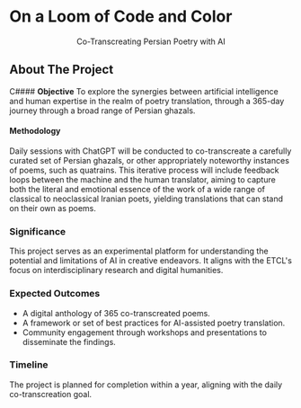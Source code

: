 # On a Loom of Code and Color

<center>Co-Transcreating Persian Poetry with AI</center>

## About The Project 

C#### **Objective**
To explore the synergies between artificial intelligence and human expertise in the realm of poetry translation, through a 365-day journey through a broad range of Persian ghazals.

#### Methodology
Daily sessions with ChatGPT will be conducted to co-transcreate a carefully curated set of Persian ghazals, or other appropriately noteworthy instances of poems, such as quatrains. This iterative process will include feedback loops between the machine and the human translator, aiming to capture both the literal and emotional essence of the work of a wide range of classical to neoclassical Iranian poets, yielding translations that can stand on their own as poems.

### Significance
This project serves as an experimental platform for understanding the potential and limitations of AI in creative endeavors. It aligns with the ETCL's focus on interdisciplinary research and digital humanities.

### Expected Outcomes

- A digital anthology of 365 co-transcreated poems.
- A framework or set of best practices for AI-assisted poetry translation.
- Community engagement through workshops and presentations to disseminate the findings.

### Timeline

The project is planned for completion within a year, aligning with the daily co-transcreation goal.

